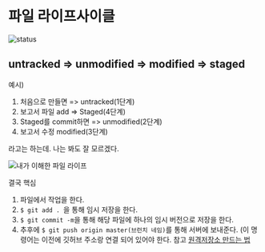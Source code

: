# 파일 라이프사이클

![status](https://t1.daumcdn.net/cfile/tistory/2447383557690E1003)

## untracked => unmodified => modified => staged

예시)

1. 처음으로 만들면 => untracked(1단계)
2. 보고서 파일 add => Staged(4단계)
3. Staged를 commit하면 => unmodified(2단계)
4. 보고서 수정 modified(3단계)



라고는 하는데. 나는 봐도 잘 모르겠다. 

![내가 이해한 파일 라이프](https://encrypted-tbn0.gstatic.com/images?q=tbn:ANd9GcTrgRZHaY2t1wQW-EEy4pxYyu43TmQ9gZS_u6bR9ciWkdFrHm5ZrMVuXFv4-E4kXVCrqKs&usqp=CAU)

결국 핵심

1. 파일에서 작업을 한다. 
2. ```$ git add . ```을 통해 임시 저장을 한다. 
3. ```$ git commit -m```을 통해 해당 파일에 하나의 임시 버전으로 저장을 한다. 
4. 추후에 ```$ git push origin master(브런치 네임)```를 통해 서버에 보내준다. (이 명령어는 이전에 깃허브 주소랑 연결 되어 있어야 한다. 참고 [원격저장소 만드는 법](https://github.com/sungin95/TIL/blob/master/0706%20%EC%9B%90%EA%B2%A9%EC%A0%80%EC%9E%A5%EC%86%8C%20%EB%A7%8C%EB%93%9C%EB%8A%94%20%EB%B2%95.md)
